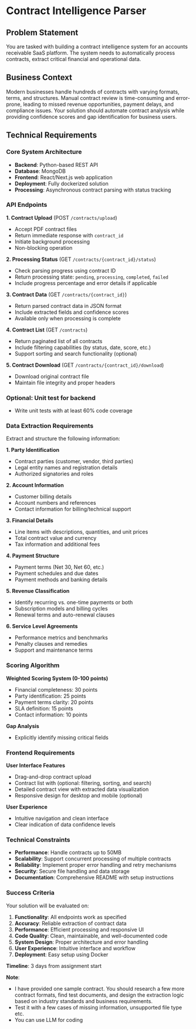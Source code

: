 # **Contract Intelligence Parser**

## **Problem Statement**

You are tasked with building a contract intelligence system for an accounts receivable SaaS platform. The system needs to automatically process contracts, extract critical financial and operational data.

## **Business Context**

Modern businesses handle hundreds of contracts with varying formats, terms, and structures. Manual contract review is time-consuming and error-prone, leading to missed revenue opportunities, payment delays, and compliance issues. Your solution should automate contract analysis while providing confidence scores and gap identification for business users.

## **Technical Requirements**

### **Core System Architecture**
- **Backend**: Python-based REST API
- **Database**: MongoDB
- **Frontend**: React/Next.js web application
- **Deployment**: Fully dockerized solution
- **Processing**: Asynchronous contract parsing with status tracking

### **API Endpoints**

**1. Contract Upload** (POST `/contracts/upload`)
- Accept PDF contract files
- Return immediate response with `contract_id`
- Initiate background processing
- Non-blocking operation

**2. Processing Status** (GET `/contracts/{contract_id}/status`)
- Check parsing progress using contract ID
- Return processing state: `pending`, `processing`, `completed`, `failed`
- Include progress percentage and error details if applicable

**3. Contract Data** (GET `/contracts/{contract_id}`)
- Return parsed contract data in JSON format
- Include extracted fields and confidence scores
- Available only when processing is complete

**4. Contract List** (GET `/contracts`)
- Return paginated list of all contracts
- Include filtering capabilities (by status, date, score, etc.)
- Support sorting and search functionality (optional)

**5. Contract Download** (GET `/contracts/{contract_id}/download`)
- Download original contract file
- Maintain file integrity and proper headers

### **Optional: Unit test for backend**

- Write unit tests with at least 60% code coverage

### **Data Extraction Requirements**

Extract and structure the following information:

**1. Party Identification**
- Contract parties (customer, vendor, third parties)
- Legal entity names and registration details
- Authorized signatories and roles

**2. Account Information**
- Customer billing details
- Account numbers and references
- Contact information for billing/technical support

**3. Financial Details**
- Line items with descriptions, quantities, and unit prices
- Total contract value and currency
- Tax information and additional fees

**4. Payment Structure**
- Payment terms (Net 30, Net 60, etc.)
- Payment schedules and due dates
- Payment methods and banking details

**5. Revenue Classification**
- Identify recurring vs. one-time payments or both
- Subscription models and billing cycles
- Renewal terms and auto-renewal clauses

**6. Service Level Agreements**
- Performance metrics and benchmarks
- Penalty clauses and remedies
- Support and maintenance terms

### **Scoring Algorithm**

**Weighted Scoring System (0-100 points)**
- Financial completeness: 30 points
- Party identification: 25 points
- Payment terms clarity: 20 points
- SLA definition: 15 points
- Contact information: 10 points

**Gap Analysis**
- Explicitly identify missing critical fields

### **Frontend Requirements**

**User Interface Features**
- Drag-and-drop contract upload
- Contract list with (optional: filtering, sorting, and search)
- Detailed contract view with extracted data visualization
- Responsive design for desktop and mobile (optional)

**User Experience**
- Intuitive navigation and clean interface
- Clear indication of data confidence levels

### **Technical Constraints**

- **Performance**: Handle contracts up to 50MB
- **Scalability**: Support concurrent processing of multiple contracts
- **Reliability**: Implement proper error handling and retry mechanisms
- **Security**: Secure file handling and data storage
- **Documentation**: Comprehensive README with setup instructions

### **Success Criteria**

Your solution will be evaluated on:

1. **Functionality**: All endpoints work as specified
2. **Accuracy**: Reliable extraction of contract data
3. **Performance**: Efficient processing and responsive UI
4. **Code Quality**: Clean, maintainable, and well-documented code
5. **System Design**: Proper architecture and error handling
6. **User Experience**: Intuitive interface and workflow
7. **Deployment**: Easy setup using Docker

**Timeline**: 3 days from assignment start

**Note**: 
- I have provided one sample contract. You should research a few more contract formats, find test documents, and design the extraction logic based on industry standards and business requirements. 
- Test it with a few cases of missing information, unsupported file type etc.
- You can use LLM for coding
